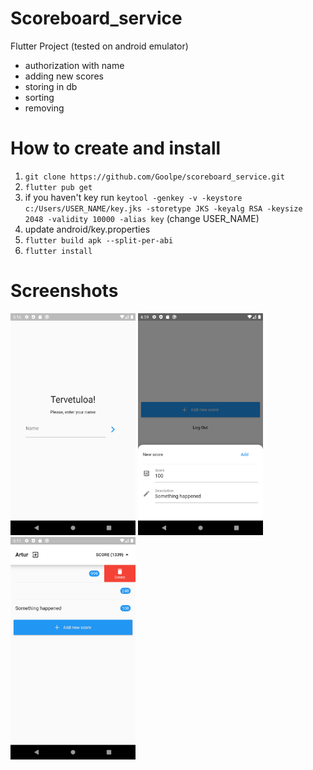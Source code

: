 # Scoreboard_service

Flutter Project (tested on android emulator)
- authorization with name
- adding new scores
- storing in db
- sorting
- removing

# How to create and install

1. ```git clone https://github.com/Goolpe/scoreboard_service.git```
2. ```flutter pub get```
3. if you haven't key run ```keytool -genkey -v -keystore c:/Users/USER_NAME/key.jks -storetype JKS -keyalg RSA -keysize 
2048 -validity 10000 -alias key``` (change USER_NAME)
4. update android/key.properties
5. ```flutter build apk --split-per-abi```
6. ```flutter install```

# Screenshots

<img src="https://raw.githubusercontent.com/Goolpe/scoreboard_service/master/assets/0.png" width="200" />
<img src="https://raw.githubusercontent.com/Goolpe/scoreboard_service/master/assets/1.png" width="200" />
<img src="https://raw.githubusercontent.com/Goolpe/scoreboard_service/master/assets/2.png" width="200" />